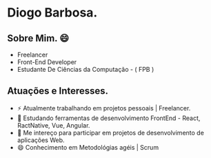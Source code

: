 <h1> Diogo Barbosa. </h1>

<h2> Sobre Mim. 😄 </h2>
  <ul> 
    <li>Freelancer</li>
    <li> Front-End Developer</li>
    <li> Estudante De Ciências da Computação - ( FPB ) </li>
  </ul>
  
  
  <h2> Atuações e Interesses. </h2>
   <ul>
    <li> ⚡ Atualmente trabalhando em projetos pessoais | Freelancer. </li>
    <li>🚀 Estudando ferramentas de desenvolvimento FrontEnd - React, RactNative, Vue, Angular.</li>
    <li>👯 Me intereço para participar em projetos de desenvolvimento de aplicações Web.</li>
    <li>😄 Conhecimento em Metodológias agéis | Scrum</li>
   </ul>
  
<!--
**FullBarbosa/FullBarbosa** is a ✨ _special_ ✨ repository because its `README.md` (this file) appears on your GitHub profile.

Here are some ideas to get you started:



- 🔭 I’m currently working on ...
- 🌱 I’m currently learning ...
- 👯 I’m looking to collaborate on ...
- 🤔 I’m looking for help with ...
- 💬 Ask me about ...
- 📫 How to reach me: ...
- 😄 Pronouns: ... 
- ⚡ Fun fact: ...
-->
